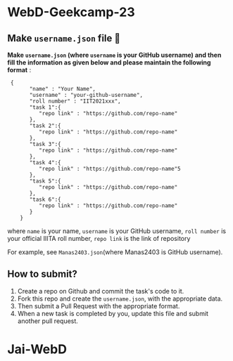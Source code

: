 # WebD-Geekcamp-23

## Make `username.json` file 📣

**Make `username.json` (where `username` is your GitHub username) and then fill the information as given below and please maintain the following format** :

```
 {
       "name" : "Your Name",
       "username" : "your-github-username",
       "roll number" : "IIT2021xxx",
       "task 1":{
          "repo link" : "https://github.com/repo-name"
       },
       "task 2":{
          "repo link" : "https://github.com/repo-name"
       },
       "task 3":{
          "repo link" : "https://github.com/repo-name"
       },
       "task 4":{
          "repo link" : "https://github.com/repo-name"5
       },
       "task 5":{
          "repo link" : "https://github.com/repo-name"
       },
       "task 6":{
          "repo link" : "https://github.com/repo-name"
       }
    }
```

where `name` is your name,
`username` is your GitHub username,
`roll number` is your official IIITA roll number,
`repo link` is the link of repository

For example, see `Manas2403.json`(where Manas2403 is GitHub username).

## How to submit?

1. Create a repo on Github and commit the task's code to it.
2. Fork this repo and create the `username.json`, with the appropriate data.
3. Then submit a Pull Request with the appropriate format.
4. When a new task is completed by you, update this file and submit another pull request.

# Jai-WebD
